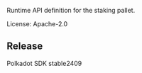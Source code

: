 Runtime API definition for the staking pallet.

License: Apache-2.0


## Release

Polkadot SDK stable2409
